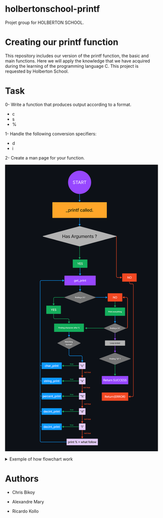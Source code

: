 #   holbertonschool-printf
Projet group for HOLBERTON SCHOOL.
#   Creating our printf function
This repository includes our version of the printf function, the basic and main functions. Here we will apply the knowledge that we have acquired during the learning of the programming language C.
This project is requested by Holberton School.
#   Task

0-  Write a function that produces output according to a format.

-   c
-   s
-   %

1-  Handle the following conversion specifiers:

-   d
-   i

2-  Create a man page for your function.

![alt text](flowchart.png)

<details>
  <summary>Exemple of how flowchart work</summary>
  
![Alt text](gif-flowchart.gif)
  
</details>

#   Authors

-   Chris Bikoy

-   Alexandre Mary

-   Ricardo Kollo